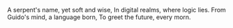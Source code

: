 
A serpent's name, yet soft and wise,
In digital realms, where logic lies.
From Guido's mind, a language born,
To greet the future, every morn.

